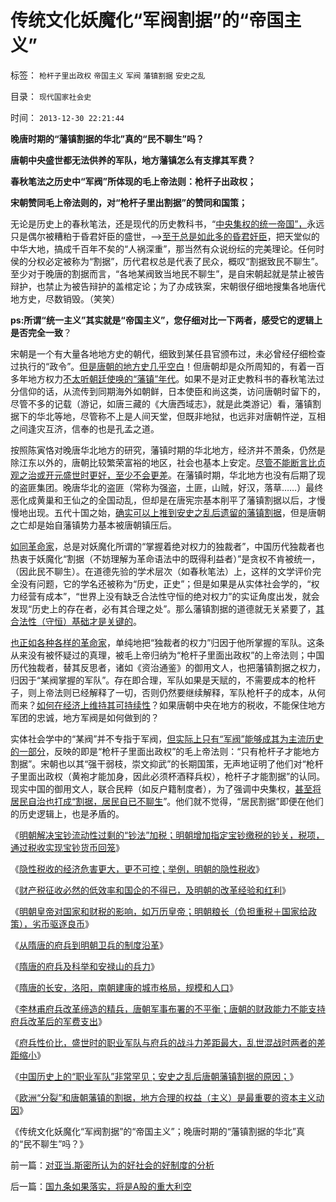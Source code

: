 # 传统文化妖魔化“军阀割据”的“帝国主义”

标签： `枪杆子里出政权` `帝国主义` `军阀` `藩镇割据` `安史之乱` 

目录： `现代国家社会史`

时间： `2013-12-30 22:21:44`

**晚唐时期的“藩镇割据的华北”真的“民不聊生”吗？**

**唐朝中央盛世都无法供养的军队，地方藩镇怎么有支撑其军费？**

**春秋笔法之历史中“军阀”所体现的毛上帝法则：枪杆子出政权；**

**宋朝赞同毛上帝法则的，对“枪杆子里出割据”的赞同和国策；**



无论是历史上的春秋笔法，还是现代的历史教科书，“[中央集权的统一帝国”，](../../../2010/4/28/中央集权是社会生存成本的高利贷.md)永远只是偶尔被糟粕于昏君奸臣的盛世，——>[至于总是如此多的昏君奸臣](../../../2013/1/8/亡党亡国亡天下的昏君和奸臣只不过背了黑锅.md)，把天堂似的中华大地，搞成千百年不矣的“人祸深重”，那当然有众说纷纭的完美理论。任何时侯的分权必定被称为“割据”，历代君权总是代表了民众，概叹“割据致民不聊生”。至少对于晚唐的割据而言，“各地某阀致当地民不聊生”，是自宋朝起就是禁止被告辩护，也禁止为被告辩护的盖棺定论；为了办成铁案，宋朝很仔细地搜集各地唐代地方史，尽数销毁。（笑笑）

**ps:所谓“统一主义”其实就是“帝国主义”，您仔细对比一下两者，感受它的逻辑上是否完全一致**？

宋朝是一个有大量各地地方史的朝代，细致到某任县官颁布过，未必曾经仔细检查过执行的“政令”。[但是唐朝的地方史几乎空白](../../../2011/2/16/中国文人几乎没有接触过真实的历史.md)！但唐朝却是众所周知的，有着一百多年地方权力[不太听朝廷使唤的“藩镇”年代](../../../2013/12/22/欧洲“分裂”和唐朝藩镇的割据，两中共同的地方利益.md)。如果不是对正史教科书的春秋笔法过分信仰的话，从流传到同期海外如朝鲜，日本使臣和尚这类，访问唐朝时留下的，尽管不多的记载（游记，如唐三藏的《大唐西域志》，就是此类游记）看，藩镇割据下的华北等地，尽管称不上是人间天堂，但既非地狱，也远非对唐朝忤逆，互相之间逢灾互济，信奉的也是孔孟之道。

按照陈寅恪对晚唐华北地方的研究，藩镇时期的华北地方，经济并不萧条，仍然是除江东以外的，唐朝比较繁荣富裕的地区，社会也基本上安定。[尽管不能断言比贞观之治或开元盛世时更好，至少不会更差](../../../2013/12/16/隋唐的长安，洛阳，南朝建康的城市格局，规模和人口.md)。在藩镇时期，华北地方也没有后期了现的盗匪集团。晚唐华北的盗匪（常称为强盗，土匪，山贼，好汉，落草……）最终恶化成黄巢和王仙之的全国动乱，但却是在唐宪宗基本削平了藩镇割据以后，才慢慢地出现。五代十国之始，[确实可以上推到安史之乱后遗留的藩镇割据](../../../2013/12/22/府兵是炮灰代偿战斗力脆弱的国防制度，安史之乱后唐朝藩镇割据的原因.md)，但是唐朝之亡却是始自藩镇势力基本被唐朝镇压后。

[如同革命家](../../../2012/6/7/革命是不可能的，也是不必要的；.md)，总是对妖魔化所谓的“掌握着绝对权力的独裁者”，中国历代独裁者也热衷于妖魔化“割据（不妨理解为革命语法中的既得利益者）”是贪权不肯被统一，（因此民不聊生）。在道德先验的学术层次（如春秋笔法）上，这样的文学评价完全没有问题，它的学名还被称为“历史，正史”；但是如果是从实体社会学的，“权力经营有成本”，“世界上没有缺乏合法性守恒的绝对权力”的实证角度出发，就会发现“历史上的存在者，必有其合理之处”。那么藩镇割据的道德就无关紧要了，[其合法性（守恒）基础才是关键的](../../../2011/4/15/（司法＝解释法律＋执行法律）的权力.md)。

[也正如各种各样的革命家](../../../2010/5/14/唯恐天下不乱的革命家.md)，单纯地把“独裁者的权力”归因于他所掌握的军队。这条从来没有被怀疑过的真理，被毛上帝归纳为“枪杆子里面出政权”的上帝法则；中国历代独裁者，替其反思者，诸如《资治通鉴》的御用文人，也把藩镇割据之权力，归因于“某阀掌握的军队”。存在即合理，军队如果是天赋的，不需要成本的枪杆子，则上帝法则已经解释了一切，否则仍然要继续解释，军队枪杆子的成本，从何而来？[如何在经济上维持其可持续性](../../../2013/12/22/府兵是炮灰代偿战斗力脆弱的国防制度，安史之乱后唐朝藩镇割据的原因.md)？如果唐朝中央在地方的税收，不能保住地方军团的忠诚，地方军阀是如何做到的？

实体社会学中的“某阀”并不专指于军阀，[但实际上只有“军阀”能够成其为主流历史的一部分](../../../2009/9/10/军阀割据不是地方民主自治.md)，反映的即是“枪杆子里面出政权”的毛上帝法则：“只有枪杆子才能地方割据”。宋朝也以其“强干弱枝，崇文抑武”的长期国策，无声地证明了他们对“枪杆子里面出政权（黄袍才能加身，因此必须杯酒释兵权），枪杆子才能割据”的认同。现实中国的御用文人，联合民粹（如反户籍制度者），为了强调中央集权，[甚至将居民自治也打成“割据，居民自已不聊生](../../../2009/9/3/户籍制度是城市平民的核心利益.md)”。他们就不觉得，“居民割据”即便在他们的历史逻辑上，也是矛盾的。

《[明朝解决宝钞流动性过剩的“钞法”加税；明朝增加指定宝钞缴税的钞关，税项，通过税收实现宝钞货币回笼](../../../2013/11/17/权权社会“解决流动性过剩”在历史上的三种方法.md)》

《[隐性税收的经济危害更大，更不可控；举例，明朝的隐性税收](../../../2013/11/29/“什么是税负？”，明朝的隐性税负，明朝的解放军的奖金.md)》

《[财产税征收必然的低效率和国企的不得已，及明朝的改革经验和红利](../../../2013/11/30/财产税的低效率和国企的不得已，及明朝的改革经验和改革红利；.md)》

《[明朝皇帝对国家和财税的影响，如万历皇帝；明朝粮长（负担重税＋国家给政策），劣币驱逐良币](../../../2013/12/7/明朝皇帝对国家和财税的影响，如万历皇帝.md)》

《[从隋唐的府兵到明朝卫兵的制度沿革](../../../2013/12/8/从隋唐的府兵到明朝卫所及满清八旗绿营的制度沿革.md)》

《[隋唐的府兵及科举和安禄山的兵力](../../../2013/12/9/隋唐的府兵制，科举制，和安禄山的兵力.md)》

《[隋唐的长安，洛阳，南朝建康的城市格局，规模和人口](../../../2013/12/16/隋唐的长安，洛阳，南朝建康的城市格局，规模和人口.md)》

《[李林甫府兵改革缔造的精兵，唐朝军事布署的不平衡；唐朝的财政能力不能支持府兵改革后的军费支出](../../../2013/12/18/安史之乱的根本原因是国防成本过高，类同于罗马帝国的衰亡；.md)》

《[府兵性价比，盛世时的职业军队与府兵的战斗力差距最大，乱世混战时两者的差距缩小](../../../2013/12/20/职业军人和府兵战效的性价比，中国府兵战斗力历史行情.md)》

《[中国历史上的“职业军队”非常罕见；安史之乱后唐朝藩镇割据的原因；](../../../2013/12/22/府兵是炮灰代偿战斗力脆弱的国防制度，安史之乱后唐朝藩镇割据的原因.md)》

《[欧洲“分裂”和唐朝藩镇的割据，地方合理的权益（主义）是最重要的资本主义动因](../../../2013/12/22/欧洲“分裂”和唐朝藩镇的割据，两中共同的地方利益.md)》

《传统文化妖魔化“军阀割据”的“帝国主义”；晚唐时期的“藩镇割据的华北”真的“民不聊生”吗？》



前一篇：[对亚当.斯密所认为的好社会的好制度的分析](../../../2013/12/29/对亚当.斯密所认为的好社会的好制度的分析.md)

后一篇：[国九条如果落实，将是A股的重大利空](../../../2013/12/30/国九条如果落实，将是A股的重大利空.md)
